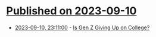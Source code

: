 # [Published on 2023-09-10](index.md)

* [2023-09-10, 23:11:00](https://news.slashdot.org/story/23/09/10/2234213/is-gen-z-giving-up-on-college?utm_source=rss1.0mainlinkanon&utm_medium=feed) - [Is Gen Z Giving Up on College?](https://news.slashdot.org/story/23/09/10/2234213/is-gen-z-giving-up-on-college?utm_source=rss1.0mainlinkanon&utm_medium=feed)
